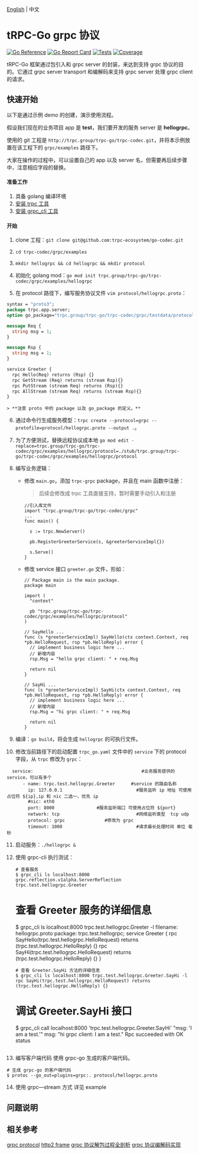[English](README.md) | 中文

# tRPC-Go grpc 协议

[![Go Reference](https://pkg.go.dev/badge/trpc.group/trpc-go/trpc-codec/grpc.svg)](https://pkg.go.dev/trpc.group/trpc-go/trpc-codec/grpc)
[![Go Report Card](https://goreportcard.com/badge/trpc.group/trpc-go/trpc-codec/grpc)](https://goreportcard.com/report/trpc.group/trpc-go/trpc-codec/grpc)
[![Tests](https://github.com/trpc-ecosystem/go-codec/actions/workflows/grpc.yml/badge.svg)](https://github.com/trpc-ecosystem/go-codec/actions/workflows/grpc.yml)
[![Coverage](https://codecov.io/gh/trpc-ecosystem/go-codec/branch/main/graph/badge.svg?flag=grpc&precision=2)](https://app.codecov.io/gh/trpc-ecosystem/go-codec/tree/main/grpc)

tRPC-Go 框架通过包引入和 grpc server 的封装，来达到支持 grpc 协议的目的。它通过 grpc server transport 和编解码来支持 grpc server 处理 grpc client 的请求。

## 快速开始

以下是通过示例 demo 的创建，演示使用流程。

假设我们现在的业务项目 app 是 **test**，我们要开发的服务 server 是 **hellogrpc**。

使用的 git 工程是 `http://trpc.group/trpc-go/trpc-codec.git`，并将本示例放置在该工程下的 `grpc/examples` 路径下。

大家在操作的过程中，可以设置自己的 app 以及 server 名，但需要再后续步骤中，注意相应字段的替换。

#### 准备工作

1. 具备 golang 编译环境
4. [安装 trpc 工具](https://trpc.group/trpc-go/trpc-go-cmdline)
5. [安装 grpc_cli 工具](https://grpc.github.io/grpc/core/md_doc_command_line_tool.html)

#### 开始

1. clone 工程：`git clone git@github.com:trpc-ecosystem/go-codec.git`

2. `cd trpc-codec/grpc/examples`

3. `mkdir hellogrpc && cd hellogrpc && mkdir protocol`

4. 初始化 golang mod：`go mod init trpc.group/trpc-go/trpc-codec/grpc/examples/hellogrpc`

5. 在 protocol 路径下，编写服务协议文件 `vim protocol/hellogrpc.proto`：

```proto
syntax = "proto3";  
package trpc.app.server;
option go_package="trpc.group/trpc-go/trpc-codec/grpc/testdata/protocols/streams";

message Req {
  string msg = 1;
}

message Rsp {
  string msg = 1;
}

service Greeter {
  rpc Hello(Req) returns (Rsp) {}
  rpc GetStream (Req) returns (stream Rsp){}
  rpc PutStream (stream Req) returns (Rsp){}
  rpc AllStream (stream Req) returns (stream Rsp){}
}
```

    > **注意 proto 中的 package 以及 go_package 的定义。**

6. 通过命令行生成服务模型：`trpc create --protocol=grpc --protofile=protocol/hellogrpc.proto --output .`。
7. 为了方便测试，替换远程协议成本地 `go mod edit -replace=trpc.group/trpc-go/trpc-codec/grpc/examples/hellogrpc/protocol=./stub/trpc.group/trpc-go/trpc-codec/grpc/examples/hellogrpc/protocol`

8. 编写业务逻辑：

    - 修改 `main.go`，添加 `trpc-grpc` package，并且在 main 函数中注册：

      > 后续会修改成 trpc 工具直接支持，暂时需要手动引入和注册

      ```
      //引入库文件
      import "trpc.group/trpc-go/trpc-codec/grpc"
      ...
      func main() {
      
      	s := trpc.NewServer()
      
      	pb.RegisterGreeterService(s, &greeterServiceImpl{})
      
      	s.Serve()
      }
      ```
      
    - 修改 service 接口 `greeter.go` 文件，形如：

      ```
      // Package main is the main package.
      package main
      
      import (
      	"context"
      
      	pb "trpc.group/trpc-go/trpc-codec/grpc/examples/hellogrpc/protocol"
      )
      
      // SayHello ...
      func (s *greeterServiceImpl) SayHello(ctx context.Context, req *pb.HelloRequest, rsp *pb.HelloReply) error {
      	// implement business logic here ...
      	// 新增内容
      	rsp.Msg = "hello grpc client: " + req.Msg
      
      	return nil
      }
      
      // SayHi ...
      func (s *greeterServiceImpl) SayHi(ctx context.Context, req *pb.HelloRequest, rsp *pb.HelloReply) error {
      	// implement business logic here ...
      	// 新增内容
      	rsp.Msg = "hi grpc client: " + req.Msg
      
      	return nil
      }
      ```

9. 编译：`go build`，将会生成 `hellogrpc` 的可执行文件。

10. 修改当前路径下的启动配置 `trpc_go.yaml` 文件中的 `service` 下的 protocol 字段，从 `trpc` 修改为 `grpc`：

  ```
    service:                                         #业务服务提供的 service，可以有多个
        - name: trpc.test.hellogrpc.Greeter      #service 的路由名称
          ip: 127.0.0.1                            #服务监听 ip 地址 可使用占位符 ${ip},ip 和 nic 二选一，优先 ip
          #nic: eth0
          port: 8000                #服务监听端口 可使用占位符 ${port}
          network: tcp                             #网络监听类型  tcp udp
          protocol: grpc               #修改为 grpc
          timeout: 1000                            #请求最长处理时间 单位 毫秒
  ```

11. 启动服务：`./hellogrpc &`

12. 使用 grpc-cli 执行测试：

    ```
    # 查看服务
    $ grpc_cli ls localhost:8000
    grpc.reflection.v1alpha.ServerReflection
    trpc.test.hellogrpc.Greeter
    ```
    # 查看 Greeter 服务的详细信息
    $ grpc_cli ls localhost:8000 trpc.test.hellogrpc.Greeter -l
    filename: hellogrpc.proto
    package: trpc.test.hellogrpc;
    service Greeter {
      rpc SayHello(trpc.test.hellogrpc.HelloRequest) returns (trpc.test.hellogrpc.HelloReply) {}
      rpc SayHi(trpc.test.hellogrpc.HelloRequest) returns (trpc.test.hellogrpc.HelloReply) {}
    }
    ```
    # 查看 Greeter.SayHi 方法的详细信息
    $ grpc_cli ls localhost:8000 trpc.test.hellogrpc.Greeter.SayHi -l
    rpc SayHi(trpc.test.hellogrpc.HelloRequest) returns (trpc.test.hellogrpc.HelloReply) {}
    ```
    # 调试 Greeter.SayHi 接口
    $ grpc_cli call localhost:8000 'trpc.test.hellogrpc.Greeter.SayHi' "msg: 'I am a test.'"
    msg: "hi grpc client: I am a test."
    Rpc succeeded with OK status
    ```

13. 编写客户端代码
使用 grpc-go 生成的客户端代码。
```
# 生成 grpc-go 的客户端代码
$ protoc --go_out=plugins=grpc:. protocol/hellogrpc.proto
```

14. 使用 grpc—stream 方式
详见 example

## 问题说明

## 相关参考

[grpc protocol](https://github.com/grpc/grpc/blob/master/doc/PROTOCOL-HTTP2.md)
[http2 frame](https://http2.github.io/http2-spec/#FramingLayer)
[grpc 协议解包过程全剖析](https://zhuanlan.zhihu.com/p/86075992)
[grpc 协议编解码实现](https://zhuanlan.zhihu.com/p/85176945)
